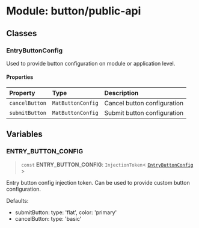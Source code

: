 # Module: button/public-api

## Classes

### EntryButtonConfig

Used to provide button configuration on module or application level.

#### Properties

| Property       | Type              | Description                 |
| :------------- | :---------------- | :-------------------------- |
| `cancelButton` | `MatButtonConfig` | Cancel button configuration |
| `submitButton` | `MatButtonConfig` | Submit button configuration |

## Variables

### ENTRY_BUTTON_CONFIG

> `const` **ENTRY_BUTTON_CONFIG**: `InjectionToken`\< [`EntryButtonConfig`](button_public_api.md#entrybuttonconfig) \>

Entry button config injection token. Can be used to provide custom button configuration.

Defaults:

- submitButton: type: 'flat', color: 'primary'
- cancelButton: type: 'basic'
